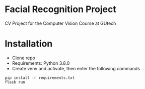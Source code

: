 # Facial Recognition Project
CV Project for the Computer Vision Course at GUtech

# Installation
- Clone repo
- Requirements: Python 3.8.0
- Create venv and activate, then enter the following commands
```
pip install -r requirements.txt
flask run
```
